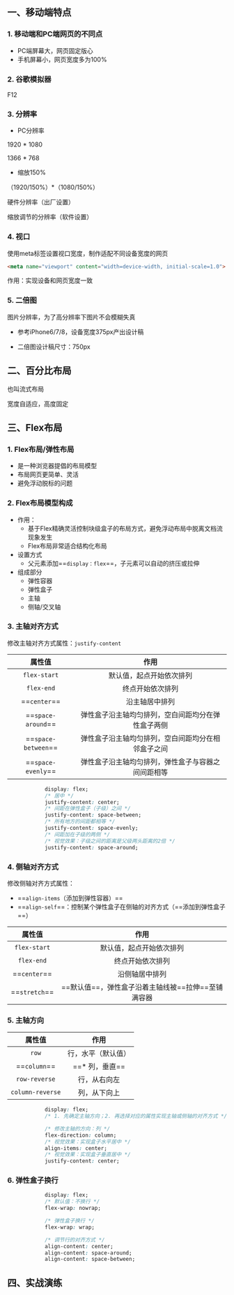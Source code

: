 ## 一、移动端特点

### 1. 移动端和PC端网页的不同点

- PC端屏幕大，网页固定版心
- 手机屏幕小，网页宽度多为100%

### 2. 谷歌模拟器

F12

### 3. 分辨率

- PC分辨率

1920 * 1080

1366 * 768

- 缩放150%

（1920/150%）*（1080/150%）

硬件分辨率（出厂设置）

缩放调节的分辨率（软件设置）

### 4. 视口

使用meta标签设置视口宽度，制作适配不同设备宽度的网页

```html
<meta name="viewport" content="width=device-width, initial-scale=1.0">
```

作用：实现设备和网页宽度一致

### 5. 二倍图

图片分辨率，为了高分辨率下图片不会模糊失真

- 参考iPhone6/7/8，设备宽度375px产出设计稿

- 二倍图设计稿尺寸：750px

## 二、百分比布局

也叫流式布局

宽度自适应，高度固定

## 三、Flex布局

### 1. Flex布局/弹性布局

- 是一种浏览器提倡的布局模型
- 布局网页更简单、灵活
- 避免浮动脱标的问题

### 2. Flex布局模型构成

- 作用：
  - 基于Flex精确灵活控制块级盒子的布局方式，避免浮动布局中脱离文档流现象发生
  - Flex布局非常适合结构化布局
- 设置方式
  - 父元素添加==`display：flex`==，子元素可以自动的挤压或拉伸
- 组成部分
  - 弹性容器
  - 弹性盒子
  - 主轴
  - 侧轴/交叉轴

### 3. 主轴对齐方式

修改主轴对齐方式属性：`justify-content`

|       属性值        |                        作用                        |
| :-----------------: | :------------------------------------------------: |
|    `flex-start`     |              默认值，起点开始依次排列              |
|     `flex-end`      |                  终点开始依次排列                  |
|    ==`center`==     |                   沿主轴居中排列                   |
| ==`space-around`==  | 弹性盒子沿主轴均匀排列，空白间距均分在弹性盒子两侧 |
| ==`space-between`== | 弹性盒子沿主轴均匀排列，空白间距均分在相邻盒子之间 |
| ==`space-evenly`==  | 弹性盒子沿主轴均匀排列，弹性盒子与容器之间间距相等 |

```css
            display: flex;
            /* 居中 */
            justify-content: center;
            /* 间距在弹性盒子（子级）之间 */
            justify-content: space-between;
            /* 所有地方的间距都相等 */
            justify-content: space-evenly;
            /* 间距加在子级的两侧 */
            /* 视觉效果：子级之间的距离是父级两头距离的2倍 */
            justify-content: space-around;
```

### 4. 侧轴对齐方式

修改侧轴对齐方式属性：

- ==`align-items`（添加到弹性容器）==
- ==`align-self`==：控制某个弹性盒子在侧轴的对齐方式（==添加到弹性盒子==）

|    属性值     |                        作用                        |
| :-----------: | :------------------------------------------------: |
| `flex-start`  |              默认值，起点开始依次排列              |
|  `flex-end`   |                  终点开始依次排列                  |
| ==`center`==  |                   沿侧轴居中排列                   |
| ==`stretch`== | ==默认值==，弹性盒子沿着主轴线被==拉伸==至铺满容器 |

### 5. 主轴方向

|      属性值      |        作用        |
| :--------------: | :----------------: |
|      `row`       | 行，水平（默认值） |
|   ==`column`==   |   ==* 列，垂直==   |
|  `row-reverse`   |    行，从右向左    |
| `column-reverse` |    列，从下向上    |

```css
            display: flex;
            /* 1. 先确定主轴方向；2. 再选择对应的属性实现主轴或侧轴的对齐方式 */

            /* 修改主轴的方向：列 */
            flex-direction: column;
            /* 视觉效果：实现盒子水平居中 */
            align-items: center;
            /* 视觉效果：实现盒子垂直居中 */
            justify-content: center;
```

### 6. 弹性盒子换行

```css
            display: flex;
            /* 默认值：不换行 */
            flex-wrap: nowrap;

            /* 弹性盒子换行 */
            flex-wrap: wrap;

            /* 调节行的对齐方式 */
            align-content: center;
            align-content: space-around;
            align-content: space-between;
```

## 四、实战演练

